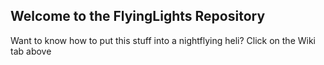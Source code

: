 ## Welcome to the FlyingLights Repository


Want to know how to put this stuff into a nightflying heli?
Click on the Wiki tab above


